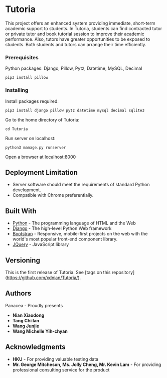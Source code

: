 # Tutoria

This project offers an enhanced system providing immediate, short-term academic support to students. In Tutoria, students can find contracted tutor or private tutor and book tutorial session to improve their academic performance. Also, tutors have greater opportunities to be exposed to students. Both students and tutors can arrange their time efficiently. 


### Prerequisites

Python packages: Django, Pillow, Pytz, Datetime, MySQL, Decimal

```
pip3 install pillow
```

### Installing


Install packages required:

```
pip3 install django pillow pytz datetime mysql decimal sqlite3
```

Go to the home directory of Tutoria:

```
cd Tutoria
```

Run server on localhost:

```
python3 manage.py runserver
```

Open a browser at localhost:8000



## Deployment Limitation

* Server software should meet the requirements of standard Python development. 
* Compatible with Chrome preferentially. 


## Built With

* [Python](https://www.python.org/) - The programming language of HTML and the Web
* [Django](https://www.djangoproject.com/) - The high-level Python Web framework
* [Bootstrap](https://getbootstrap.com/) - Responsive, mobile-first projects on the web with the world's most popular front-end component library.
* [JQuery](http://jquery.com/) - JavaScript library

## Versioning

This is the first release of Tutoria. See [tags on this repository] (https://github.com/xdnian/Tutoria/). 

## Authors

Panacea - Proudly presents
* **Nian Xiaodong**
* **Tang Chi Ian**
* **Wang Junjie**
* **Wang Michelle Yih-chyan**


## Acknowledgments

* **HKU** - For providing valuable testing data
* **Mr. George Mitcheson, Ms. Jolly Cheng, Mr. Kevin Lam** - For providing professional consulting service for the product

